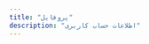 ```yaml
---
title: "پروفایل"
description: "اطلاعات حساب کاربری"
---
```


<div>

<MemberIntro />

</div>

<AdminTabs />
